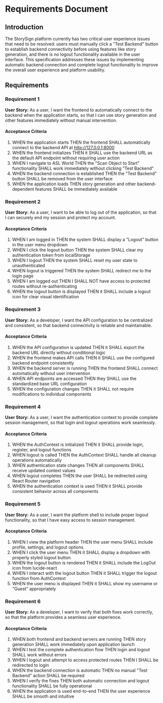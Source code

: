 # Requirements Document

## Introduction

The StorySign platform currently has two critical user experience issues that need to be resolved: users must manually click a "Test Backend" button to establish backend connectivity before using features like story generation, and there is no logout functionality available in the user interface. This specification addresses these issues by implementing automatic backend connection and complete logout functionality to improve the overall user experience and platform usability.

## Requirements

### Requirement 1

**User Story:** As a user, I want the frontend to automatically connect to the backend when the application starts, so that I can use story generation and other features immediately without manual intervention.

#### Acceptance Criteria

1. WHEN the application starts THEN the frontend SHALL automatically connect to the backend API at http://127.0.0.1:8000
2. WHEN the frontend initializes THEN it SHALL use the backend URL as the default API endpoint without requiring user action
3. WHEN I navigate to ASL World THEN the "Scan Object to Start" functionality SHALL work immediately without clicking "Test Backend"
4. WHEN the backend connection is established THEN the "Test Backend" button SHALL be removed from the user interface
5. WHEN the application loads THEN story generation and other backend-dependent features SHALL be immediately available

### Requirement 2

**User Story:** As a user, I want to be able to log out of the application, so that I can securely end my session and protect my account.

#### Acceptance Criteria

1. WHEN I am logged in THEN the system SHALL display a "Logout" button in the user menu dropdown
2. WHEN I click the logout button THEN the system SHALL clear my authentication token from localStorage
3. WHEN I logout THEN the system SHALL reset my user state to unauthenticated
4. WHEN logout is triggered THEN the system SHALL redirect me to the login page
5. WHEN I am logged out THEN I SHALL NOT have access to protected routes without re-authenticating
6. WHEN the logout button is displayed THEN it SHALL include a logout icon for clear visual identification

### Requirement 3

**User Story:** As a developer, I want the API configuration to be centralized and consistent, so that backend connectivity is reliable and maintainable.

#### Acceptance Criteria

1. WHEN the API configuration is updated THEN it SHALL export the backend URL directly without conditional logic
2. WHEN the frontend makes API calls THEN it SHALL use the configured backend endpoint consistently
3. WHEN the backend server is running THEN the frontend SHALL connect automatically without user intervention
4. WHEN API endpoints are accessed THEN they SHALL use the standardized base URL configuration
5. WHEN the configuration changes THEN it SHALL not require modifications to individual components

### Requirement 4

**User Story:** As a user, I want the authentication context to provide complete session management, so that login and logout operations work seamlessly.

#### Acceptance Criteria

1. WHEN the AuthContext is initialized THEN it SHALL provide login, register, and logout functions
2. WHEN logout is called THEN the AuthContext SHALL handle all cleanup operations automatically
3. WHEN authentication state changes THEN all components SHALL receive updated context values
4. WHEN logout completes THEN the user SHALL be redirected using React Router navigation
5. WHEN the authentication context is used THEN it SHALL provide consistent behavior across all components

### Requirement 5

**User Story:** As a user, I want the platform shell to include proper logout functionality, so that I have easy access to session management.

#### Acceptance Criteria

1. WHEN I view the platform header THEN the user menu SHALL include profile, settings, and logout options
2. WHEN I click the user menu THEN it SHALL display a dropdown with properly styled logout button
3. WHEN the logout button is rendered THEN it SHALL include the LogOut icon from lucide-react
4. WHEN I interact with the logout button THEN it SHALL trigger the logout function from AuthContext
5. WHEN the user menu is displayed THEN it SHALL show my username or "Guest" appropriately

### Requirement 6

**User Story:** As a developer, I want to verify that both fixes work correctly, so that the platform provides a seamless user experience.

#### Acceptance Criteria

1. WHEN both frontend and backend servers are running THEN story generation SHALL work immediately upon application launch
2. WHEN I test the complete authentication flow THEN login and logout SHALL work without errors
3. WHEN I logout and attempt to access protected routes THEN I SHALL be redirected to login
4. WHEN the backend connection is automatic THEN no manual "Test Backend" action SHALL be required
5. WHEN I verify the fixes THEN both automatic connection and logout functionality SHALL be fully operational
6. WHEN the application is used end-to-end THEN the user experience SHALL be smooth and intuitive
